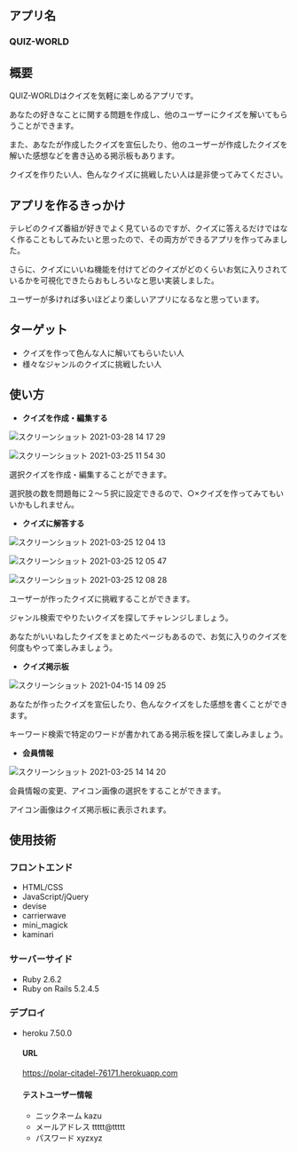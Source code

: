 ## アプリ名
### QUIZ-WORLD

## 概要
QUIZ-WORLDはクイズを気軽に楽しめるアプリです。

あなたの好きなことに関する問題を作成し、他のユーザーにクイズを解いてもらうことができます。

また、あなたが作成したクイズを宣伝したり、他のユーザーが作成したクイズを解いた感想などを書き込める掲示板もあります。

クイズを作りたい人、色んなクイズに挑戦したい人は是非使ってみてください。

## アプリを作るきっかけ
テレビのクイズ番組が好きでよく見ているのですが、クイズに答えるだけではなく作ることもしてみたいと思ったので、その両方ができるアプリを作ってみました。

さらに、クイズにいいね機能を付けてどのクイズがどのくらいお気に入りされているかを可視化できたらおもしろいなと思い実装しました。

ユーザーが多ければ多いほどより楽しいアプリになるなと思っています。

## ターゲット
- クイズを作って色んな人に解いてもらいたい人
- 様々なジャンルのクイズに挑戦したい人

## 使い方
- **クイズを作成・編集する**

![スクリーンショット 2021-03-28 14 17 29](https://user-images.githubusercontent.com/74053238/112743251-9161b000-8fd0-11eb-9a4f-0ad7bb0adece.png)

![スクリーンショット 2021-03-25 11 54 30](https://user-images.githubusercontent.com/74053238/112425725-e657b900-8d79-11eb-817e-c98d0b98e4cf.png)

選択クイズを作成・編集することができます。

選択肢の数を問題毎に２〜５択に設定できるので、○×クイズを作ってみてもいいかもしれません。

- **クイズに解答する**

![スクリーンショット 2021-03-25 12 04 13](https://user-images.githubusercontent.com/74053238/112425815-130bd080-8d7a-11eb-9310-d10544fca6b0.png)

![スクリーンショット 2021-03-25 12 05 47](https://user-images.githubusercontent.com/74053238/112425868-2f0f7200-8d7a-11eb-9562-113147cf3558.png)

![スクリーンショット 2021-03-25 12 08 28](https://user-images.githubusercontent.com/74053238/112429712-5f5a0f00-8d80-11eb-9051-d17c03d37b78.png)

ユーザーが作ったクイズに挑戦することができます。

ジャンル検索でやりたいクイズを探してチャレンジしましょう。

あなたがいいねしたクイズをまとめたページもあるので、お気に入りのクイズを何度もやって楽しみましょう。

- **クイズ掲示板**

![スクリーンショット 2021-04-15 14 09 25](https://user-images.githubusercontent.com/74053238/114817091-5d6df380-9df4-11eb-9173-36dac3a89c7b.png)

あなたが作ったクイズを宣伝したり、色んなクイズをした感想を書くことができます。

キーワード検索で特定のワードが書かれてある掲示板を探して楽しみましょう。

- **会員情報**

![スクリーンショット 2021-03-25 14 14 20](https://user-images.githubusercontent.com/74053238/112429868-a6e09b00-8d80-11eb-840c-474b19d15659.png)

会員情報の変更、アイコン画像の選択をすることができます。

アイコン画像はクイズ掲示板に表示されます。

## 使用技術
### フロントエンド
- HTML/CSS
- JavaScript/jQuery
- devise
- carrierwave
- mini_magick
- kaminari

### サーバーサイド
- Ruby 2.6.2
- Ruby on Rails 5.2.4.5

### デプロイ
- heroku 7.50.0

  #### URL
  
  https://polar-citadel-76171.herokuapp.com

  #### テストユーザー情報
  - ニックネーム  kazu　
  - メールアドレス  ttttt@ttttt
  - パスワード  xyzxyz    
